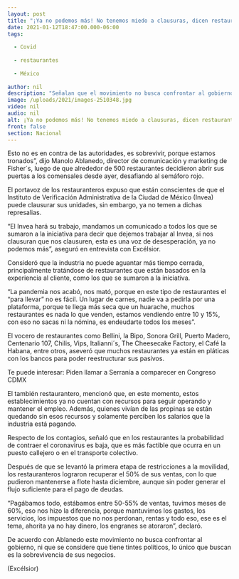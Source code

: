 ```yaml
---
layout: post
title: "¡Ya no podemos más! No tenemos miedo a clausuras, dicen restauranteros"
date: 2021-01-12T18:47:00.000-06:00
tags:
  
  - Covid
  
  - restaurantes
  
  - México
  
author: nil
description: "Señalan que el movimiento no busca confrontar al gobierno, ni que se considere que tiene tintes políticos, lo único que buscan es la sobrevivencia de sus negocios"
image: /uploads/2021/images-2510348.jpg
video: nil
audio: nil
alt: ¡Ya no podemos más! No tenemos miedo a clausuras, dicen restauranteros
front: false
section: Nacional
---
```


Esto no es en contra de las autoridades, es sobrevivir, porque estamos tronados”, dijo Manolo Ablanedo, director de comunicación y marketing de Fisher´s, luego de que alrededor de 500 restaurantes decidieron abrir sus puertas a los comensales desde ayer, desafiando al semáforo rojo.

El portavoz de los restauranteros expuso que están conscientes de que el Instituto de Verificación Administrativa de la Ciudad de México (Invea) puede clausurar sus unidades, sin embargo, ya no temen a dichas represalias.

“El Invea hará su trabajo, mandamos un comunicado a todos los que se sumaron a la iniciativa para decir que dejemos trabajar al Invea, si nos clausuran que nos clausuren, esta es una voz de desesperación, ya no podemos más”, aseguró en entrevista con Excélsior.

Consideró que la industria no puede aguantar más tiempo cerrada, principalmente tratándose de restaurantes que están basados en la experiencia al cliente, como los que se sumaron a la iniciativa.

“La pandemia nos acabó, nos mató, porque en este tipo de restaurantes el “para llevar” no es fácil. Un lugar de carnes, nadie va a pedirla por una plataforma, porque te llega más seca que un huarache, muchos restaurantes es nada lo que venden, estamos vendiendo entre 10 y 15%, con eso no sacas ni la nómina, es endeudarte todos los meses”.

El vocero de restaurantes como Bellini, la Bipo, Sonora Grill, Puerto Madero, Centenario 107, Chilis, Vips, Italianni´s, The Cheesecake Factory, el Café la Habana, entre otros, aseveró que muchos restaurantes ya están en pláticas con los bancos para poder reestructurar sus pasivos.

Te puede interesar: Piden llamar a Serranía a comparecer en Congreso CDMX

El también restaurantero, mencionó que, en este momento, estos establecimientos ya no cuentan con recursos para seguir operando y mantener el empleo. Además, quienes vivían de las propinas se están quedando sin esos recursos y solamente perciben los salarios que la industria está pagando.

Respecto de los contagios, señaló que en los restaurantes la probabilidad de contraer el coronavirus es baja, que es más factible que ocurra en un puesto callejero o en el transporte colectivo.

Después de que se levantó la primera etapa de restricciones a la movilidad, los restauranteros lograron recuperar el 50% de sus ventas, con lo que pudieron mantenerse a flote hasta diciembre, aunque sin poder generar el flujo suficiente para el pago de deudas.

“Pagábamos todo, estábamos entre 50-55% de ventas, tuvimos meses de 60%, eso nos hizo la diferencia, porque mantuvimos los gastos, los servicios, los impuestos que no nos perdonan, rentas y todo eso, ese es el tema, ahorita ya no hay dinero, los engranes se atoraron”, declaró.

De acuerdo con Ablanedo este movimiento no busca confrontar al gobierno, ni que se considere que tiene tintes políticos, lo único que buscan es la sobrevivencia de sus negocios.

(Excélsior)